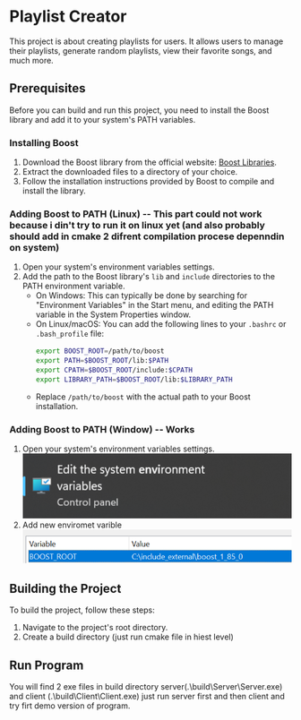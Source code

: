 # Playlist Creator

This project is about creating playlists for users. It allows users to manage their playlists, generate random playlists, view their favorite songs, and much more.

## Prerequisites

Before you can build and run this project, you need to install the Boost library and add it to your system's PATH variables.

### Installing Boost

1. Download the Boost library from the official website: [Boost Libraries](https://www.boost.org/).
2. Extract the downloaded files to a directory of your choice.
3. Follow the installation instructions provided by Boost to compile and install the library.

### Adding Boost to PATH (Linux) -- This part could not work because i din't try to run it on linux yet (and also probably should add in cmake 2 difrent compilation procese depenndin on system)

1. Open your system's environment variables settings.
2. Add the path to the Boost library's `lib` and `include` directories to the PATH environment variable.
   - On Windows: This can typically be done by searching for "Environment Variables" in the Start menu, and editing the PATH variable in the System Properties window.
   - On Linux/macOS: You can add the following lines to your `.bashrc` or `.bash_profile` file:
     ```sh
     export BOOST_ROOT=/path/to/boost
     export PATH=$BOOST_ROOT/lib:$PATH
     export CPATH=$BOOST_ROOT/include:$CPATH
     export LIBRARY_PATH=$BOOST_ROOT/lib:$LIBRARY_PATH
     ```
   - Replace `/path/to/boost` with the actual path to your Boost installation.

### Adding Boost to PATH (Window) -- Works
1. Open your system's environment variables settings.
![alt text](image.png)
2. Add new enviromet varible 
![alt text](image-1.png)


## Building the Project

To build the project, follow these steps:

1. Navigate to the project's root directory.
2. Create a build directory (just run cmake file in hiest level)

## Run Program

You will find 2 exe files in build directory server(.\build\Server\Server.exe) and  client (.\build\Client\Client.exe) just run server first and then client and try firt demo version of program.
